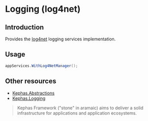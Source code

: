 ﻿# Logging (log4net)

## Introduction

Provides the [log4net](https://www.nuget.org/packages/log4net) logging services implementation.

## Usage

```csharp
appServices.WithLog4NetManager();
```

## Other resources

* [Kephas.Abstractions](https://www.nuget.org/packages/Kephas.Abstractions)
* [Kephas.Logging](https://www.nuget.org/packages/Kephas.Logging)

> Kephas Framework ("stone" in aramaic) aims to deliver a solid infrastructure for applications and application ecosystems.

